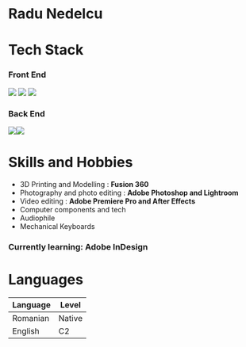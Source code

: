 # Radu Nedelcu


# Tech Stack

### Front End

<img src="https://img.shields.io/badge/HTML5-E34F26?style=for-the-badge&logo=html5&logoColor=white"> <img  src="https://img.shields.io/badge/CSS3-1572B6?style=for-the-badge&logo=css3&logoColor=white"> <img  src="https://img.shields.io/badge/JavaScript-F7DF1E?style=for-the-badge&logo=javascript&logoColor=black">

### Back End
 <img src="https://img.shields.io/badge/Python-ffd340?style=for-the-badge&logo=python&logoColor=blue"><img src="https://img.shields.io/badge/C++-ffffff?style=for-the-badge&logo=c%2B%2B&logoColor=blue"> 




# Skills and Hobbies

- 3D Printing and Modelling : <b> Fusion 360 </b>
- Photography and photo editing : <b>Adobe Photoshop and Lightroom</b>
- Video editing : <b>Adobe Premiere Pro and After Effects</b>
- Computer components and tech
- Audiophile
- Mechanical Keyboards 

### Currently learning: Adobe InDesign

# Languages

| Language  | Level |
| --- | --- |
|  Romanian | Native |
| English | C2 |
